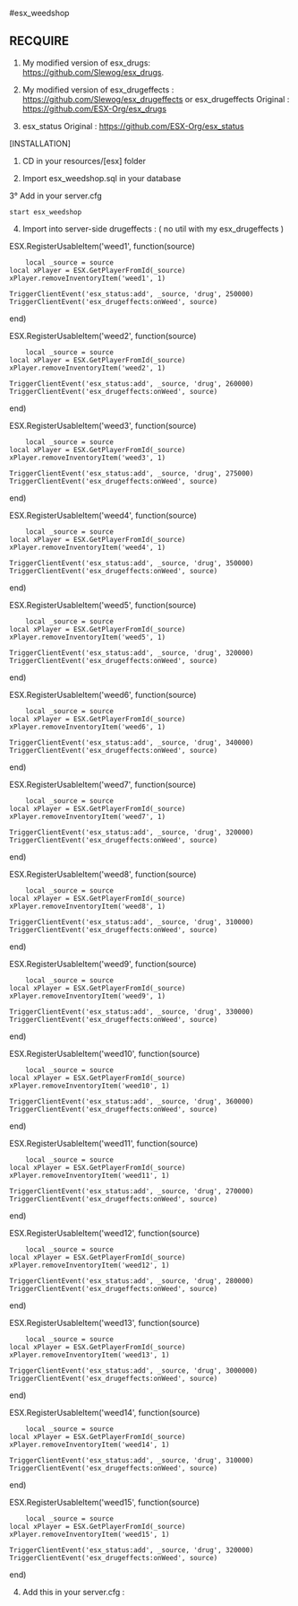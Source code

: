 #esx_weedshop

## RECQUIRE

1) My modified version of esx_drugs: https://github.com/Slewog/esx_drugs.

2) My modified version of esx_drugeffects : https://github.com/Slewog/esx_drugeffects or  esx_drugeffects Original : https://github.com/ESX-Org/esx_drugs

3) esx_status Original : https://github.com/ESX-Org/esx_status



[INSTALLATION]

1) CD in your resources/[esx] folder

2) Import esx_weedshop.sql in your database

3° Add in your server.cfg 

```
start esx_weedshop

```

4) Import into server-side drugeffects : ( no util with my esx_drugeffects )

ESX.RegisterUsableItem('weed1', function(source)
        
        local _source = source
	local xPlayer = ESX.GetPlayerFromId(_source)
	xPlayer.removeInventoryItem('weed1', 1)

	TriggerClientEvent('esx_status:add', _source, 'drug', 250000)
	TriggerClientEvent('esx_drugeffects:onWeed', source)
end)

ESX.RegisterUsableItem('weed2', function(source)
        
        local _source = source
	local xPlayer = ESX.GetPlayerFromId(_source)
	xPlayer.removeInventoryItem('weed2', 1)

	TriggerClientEvent('esx_status:add', _source, 'drug', 260000)
	TriggerClientEvent('esx_drugeffects:onWeed', source)
end)

ESX.RegisterUsableItem('weed3', function(source)
        
        local _source = source
	local xPlayer = ESX.GetPlayerFromId(_source)
	xPlayer.removeInventoryItem('weed3', 1)

	TriggerClientEvent('esx_status:add', _source, 'drug', 275000)
	TriggerClientEvent('esx_drugeffects:onWeed', source)
end)

ESX.RegisterUsableItem('weed4', function(source)
        
        local _source = source
	local xPlayer = ESX.GetPlayerFromId(_source)
	xPlayer.removeInventoryItem('weed4', 1)

	TriggerClientEvent('esx_status:add', _source, 'drug', 350000)
	TriggerClientEvent('esx_drugeffects:onWeed', source)
end)

ESX.RegisterUsableItem('weed5', function(source)
        
        local _source = source
	local xPlayer = ESX.GetPlayerFromId(_source)
	xPlayer.removeInventoryItem('weed5', 1)

	TriggerClientEvent('esx_status:add', _source, 'drug', 320000)
	TriggerClientEvent('esx_drugeffects:onWeed', source)
end)

ESX.RegisterUsableItem('weed6', function(source)
        
        local _source = source
	local xPlayer = ESX.GetPlayerFromId(_source)
	xPlayer.removeInventoryItem('weed6', 1)

	TriggerClientEvent('esx_status:add', _source, 'drug', 340000)
	TriggerClientEvent('esx_drugeffects:onWeed', source)
end)

ESX.RegisterUsableItem('weed7', function(source)
        
        local _source = source
	local xPlayer = ESX.GetPlayerFromId(_source)
	xPlayer.removeInventoryItem('weed7', 1)

	TriggerClientEvent('esx_status:add', _source, 'drug', 320000)
	TriggerClientEvent('esx_drugeffects:onWeed', source)
end)

ESX.RegisterUsableItem('weed8', function(source)
        
        local _source = source
	local xPlayer = ESX.GetPlayerFromId(_source)
	xPlayer.removeInventoryItem('weed8', 1)

	TriggerClientEvent('esx_status:add', _source, 'drug', 310000)
	TriggerClientEvent('esx_drugeffects:onWeed', source)
end)

ESX.RegisterUsableItem('weed9', function(source)
        
        local _source = source
	local xPlayer = ESX.GetPlayerFromId(_source)
	xPlayer.removeInventoryItem('weed9', 1)

	TriggerClientEvent('esx_status:add', _source, 'drug', 330000)
	TriggerClientEvent('esx_drugeffects:onWeed', source)
end)

ESX.RegisterUsableItem('weed10', function(source)
        
        local _source = source
	local xPlayer = ESX.GetPlayerFromId(_source)
	xPlayer.removeInventoryItem('weed10', 1)

	TriggerClientEvent('esx_status:add', _source, 'drug', 360000)
	TriggerClientEvent('esx_drugeffects:onWeed', source)
end)

ESX.RegisterUsableItem('weed11', function(source)
        
        local _source = source
	local xPlayer = ESX.GetPlayerFromId(_source)
	xPlayer.removeInventoryItem('weed11', 1)

	TriggerClientEvent('esx_status:add', _source, 'drug', 270000)
	TriggerClientEvent('esx_drugeffects:onWeed', source)
end)

ESX.RegisterUsableItem('weed12', function(source)
        
        local _source = source
	local xPlayer = ESX.GetPlayerFromId(_source)
	xPlayer.removeInventoryItem('weed12', 1)

	TriggerClientEvent('esx_status:add', _source, 'drug', 280000)
	TriggerClientEvent('esx_drugeffects:onWeed', source)
end)

ESX.RegisterUsableItem('weed13', function(source)
        
        local _source = source
	local xPlayer = ESX.GetPlayerFromId(_source)
	xPlayer.removeInventoryItem('weed13', 1)

	TriggerClientEvent('esx_status:add', _source, 'drug', 3000000)
	TriggerClientEvent('esx_drugeffects:onWeed', source)
end)

ESX.RegisterUsableItem('weed14', function(source)
        
        local _source = source
	local xPlayer = ESX.GetPlayerFromId(_source)
	xPlayer.removeInventoryItem('weed14', 1)

	TriggerClientEvent('esx_status:add', _source, 'drug', 310000)
	TriggerClientEvent('esx_drugeffects:onWeed', source)
end)

ESX.RegisterUsableItem('weed15', function(source)
        
        local _source = source
	local xPlayer = ESX.GetPlayerFromId(_source)
	xPlayer.removeInventoryItem('weed15', 1)

	TriggerClientEvent('esx_status:add', _source, 'drug', 320000)
	TriggerClientEvent('esx_drugeffects:onWeed', source)
end)

4) Add this in your server.cfg :


